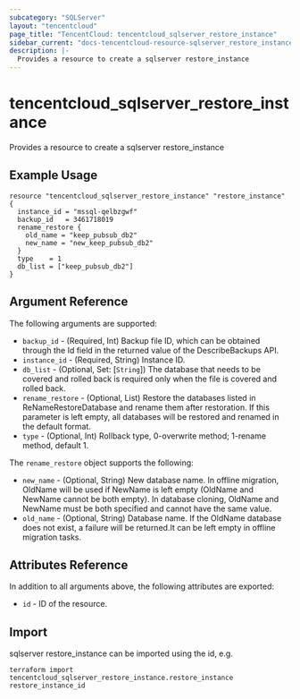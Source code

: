 ```yaml
---
subcategory: "SQLServer"
layout: "tencentcloud"
page_title: "TencentCloud: tencentcloud_sqlserver_restore_instance"
sidebar_current: "docs-tencentcloud-resource-sqlserver_restore_instance"
description: |-
  Provides a resource to create a sqlserver restore_instance
---
```


# tencentcloud_sqlserver_restore_instance

Provides a resource to create a sqlserver restore_instance

## Example Usage

```hcl
resource "tencentcloud_sqlserver_restore_instance" "restore_instance" {
  instance_id = "mssql-qelbzgwf"
  backup_id   = 3461718019
  rename_restore {
    old_name = "keep_pubsub_db2"
    new_name = "new_keep_pubsub_db2"
  }
  type    = 1
  db_list = ["keep_pubsub_db2"]
}
```

## Argument Reference

The following arguments are supported:

* `backup_id` - (Required, Int) Backup file ID, which can be obtained through the Id field in the returned value of the DescribeBackups API.
* `instance_id` - (Required, String) Instance ID.
* `db_list` - (Optional, Set: [`String`]) The database that needs to be covered and rolled back is required only when the file is covered and rolled back.
* `rename_restore` - (Optional, List) Restore the databases listed in ReNameRestoreDatabase and rename them after restoration. If this parameter is left empty, all databases will be restored and renamed in the default format.
* `type` - (Optional, Int) Rollback type, 0-overwrite method; 1-rename method, default 1.

The `rename_restore` object supports the following:

* `new_name` - (Optional, String) New database name. In offline migration, OldName will be used if NewName is left empty (OldName and NewName cannot be both empty). In database cloning, OldName and NewName must be both specified and cannot have the same value.
* `old_name` - (Optional, String) Database name. If the OldName database does not exist, a failure will be returned.It can be left empty in offline migration tasks.

## Attributes Reference

In addition to all arguments above, the following attributes are exported:

* `id` - ID of the resource.



## Import

sqlserver restore_instance can be imported using the id, e.g.

```
terraform import tencentcloud_sqlserver_restore_instance.restore_instance restore_instance_id
```

